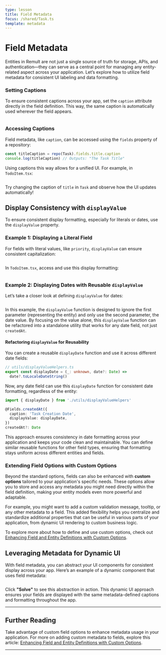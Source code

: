 ```yaml
---
type: lesson
title: Field Metadata
focus: /shared/Task.ts
template: metadata
---
```


# Field Metadata

Entities in Remult are not just a single source of truth for storage, APIs, and authentication—they can serve as a central point for managing any entity-related aspect across your application. Let’s explore how to utilize field metadata for consistent UI labeling and data formatting.

### Setting Captions

To ensure consistent captions across your app, set the `caption` attribute directly in the field definition. This way, the same caption is automatically used wherever the field appears.

```file:/shared/Task.ts title="shared/Task.ts" collapse={1-6,16-100} add={12}

```

### Accessing Captions

Field metadata, like `caption`, can be accessed using the `fields` property of a repository:

```typescript
const titleCaption = repo(Task).fields.title.caption
console.log(titleCaption) // Outputs: "The Task Title"
```

Using captions this way allows for a unified UI. For example, in `TodoItem.tsx`:

```file:/frontend/TodoItem.tsx title="frontend/TodoItem.tsx" collapse={15-100} add={6,13}

```

Try changing the caption of `title` in `Task` and observe how the UI updates automatically!

## Display Consistency with `displayValue`

To ensure consistent display formatting, especially for literals or dates, use the `displayValue` property.

### Example 1: Displaying a Literal Field

For fields with literal values, like `priority`, `displayValue` can ensure consistent capitalization:

```file:/shared/Task.ts title="shared/Task.ts" collapse={1-6,8-14,23-100} add={18-19}

```

In `TodoItem.tsx`, access and use this display formatting:

```file:/frontend/TodoItem.tsx title="frontend/TodoItem.tsx" collapse={1-14,19-100} add={17}

```

### Example 2: Displaying Dates with Reusable `displayValue`

Let’s take a closer look at defining `displayValue` for dates:

```file:/shared/Task.ts title="shared/Task.ts" collapse={1-6,8-25} add={28}

```

In this example, the `displayValue` function is designed to ignore the first parameter (representing the entity) and only use the second parameter, the date value. By focusing on the value alone, this `displayValue` function can be refactored into a standalone utility that works for any date field, not just `createdAt`.

#### Refactoring `displayValue` for Reusability

You can create a reusable `displayDate` function and use it across different date fields:

```typescript
// utils/displayValueHelpers.ts
export const displayDate = (_: unknown, date?: Date) =>
  date?.toLocaleDateString()
```

Now, any date field can use this `displayDate` function for consistent date formatting, regardless of the entity:

```typescript
import { displayDate } from './utils/displayValueHelpers'

@Fields.createdAt({
  caption: 'Task Creation Date',
  displayValue: displayDate,
})
createdAt?: Date
```

This approach ensures consistency in date formatting across your application and keeps your code clean and maintainable. You can define similar reusable functions for other field types, ensuring that formatting stays uniform across different entities and fields.

### Extending Field Options with Custom Options

Beyond the standard options, fields can also be enhanced with **custom options** tailored to your application's specific needs. These options allow you to store and access any metadata you might need directly within the field definition, making your entity models even more powerful and adaptable.

For example, you might want to add a custom validation message, tooltip, or any other metadata to a field. This added flexibility helps you centralize and standardize additional properties that can be useful in various parts of your application, from dynamic UI rendering to custom business logic.

To explore more about how to define and use custom options, check out [Enhancing Field and Entity Definitions with Custom Options](https://remult.dev/docs/custom-options#enhancing-field-and-entity-definitions-with-custom-options).

## Leveraging Metadata for Dynamic UI

With field metadata, you can abstract your UI components for consistent display across your app. Here’s an example of a dynamic component that uses field metadata:

```solution:/frontend/TodoItem.tsx title="frontend/TodoItem.tsx" add={6-10,14-19}

```

Click **"Solve"** to see this abstraction in action. This dynamic UI approach ensures your fields are displayed with the same metadata-defined captions and formatting throughout the app.

---

## Further Reading

Take advantage of custom field options to enhance metadata usage in your application. For more on adding custom metadata to fields, explore this article: [Enhancing Field and Entity Definitions with Custom Options](https://remult.dev/docs/custom-options#enhancing-field-and-entity-definitions-with-custom-options).

---
